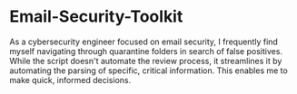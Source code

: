 # Email-Security-Toolkit
As a cybersecurity engineer focused on email security, I frequently find myself navigating through quarantine folders in search of false positives. While the script doesn't automate the review process, it streamlines it by automating the parsing of specific, critical information. This enables me to make quick, informed decisions.
